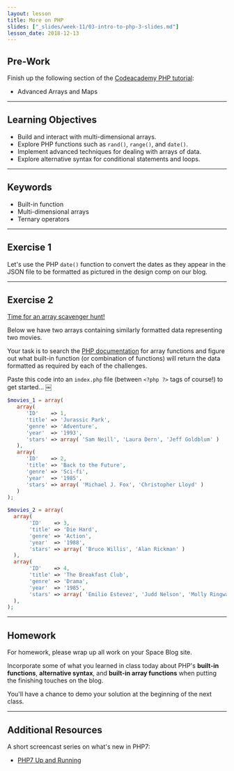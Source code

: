 ```yaml
---
layout: lesson
title: More on PHP
slides: ["_slides/week-11/03-intro-to-php-3-slides.md"]
lesson_date: 2018-12-13
---
```


## Pre-Work

Finish up the following section of the [Codeacademy PHP tutorial](https://www.codecademy.com/en/tracks/php):

- Advanced Arrays and Maps

---

## Learning Objectives

- Build and interact with multi-dimensional arrays.
- Explore PHP functions such as `rand()`, `range()`, and `date()`.
- Implement advanced techniques for dealing with arrays of data.
- Explore alternative syntax for conditional statements and loops.

---

## Keywords

- Built-in function
- Multi-dimensional arrays
- Ternary operators

---

## Exercise 1

Let's use the PHP `date()` function to convert the dates as they appear in the JSON file to be formatted as pictured in the design comp on our blog.

---

## Exercise 2

[Time for an array scavenger hunt!](/public/files/exercises/php-array-scavenger-hunt.pdf)

Below we have two arrays containing similarly formatted data representing two movies.

Your task is to search the [PHP documentation](http://php.net/manual/en/ref.array.php) for array functions and figure out what built-in function (or combination of functions) will return the data formatted as required by each of the challenges.

Paste this code into an `index.php` file (between `<?php ?>` tags of course!) to get started...
￼

```php
$movies_1 = array(
   array(
      'ID'    => 1,
      'title' => 'Jurassic Park',
      'genre' => 'Adventure',
      'year'  => '1993',
      'stars' => array( 'Sam Neill', 'Laura Dern', 'Jeff Goldblum' )
   ),
   array(
      'ID'    => 2,
      'title' => 'Back to the Future',
      'genre' => 'Sci-fi',
      'year'  => '1985',
      'stars' => array( 'Michael J. Fox', 'Christopher Lloyd' )
   )
);

$movies_2 = array(
  array(
       'ID'    => 3,
       'title' => 'Die Hard',
       'genre' => 'Action',
       'year'  => '1988',
       'stars' => array( 'Bruce Willis', 'Alan Rickman' )
  ),
  array(
       'ID'    => 4,
       'title' => 'The Breakfast Club',
       'genre' => 'Drama',
       'year'  => '1985',
       'stars' => array( 'Emilio Estevez', 'Judd Nelson', 'Molly Ringwald' )
  ),
);
```

---

## Homework

For homework, please wrap up all work on your Space Blog site.

Incorporate some of what you learned in class today about PHP's **built-in functions**, **alternative syntax**, and **built-in array functions** when putting the finishing touches on the blog.

You'll have a chance to demo your solution at the beginning of the next class.

---

## Additional Resources

A short screencast series on what's new in PHP7:

- [PHP7 Up and Running](https://laracasts.com/series/php7-up-and-running)
